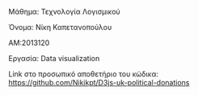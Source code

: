 Μάθημα: Τεχνολογία Λογισμικού

Όνομα: Νίκη Καπετανοπούλου

ΑΜ:2013120

Εργασία: Data visualization


Link στο προσωπικό αποθετήριο του κώδικα:
https://github.com/Nikikpt/D3js-uk-political-donations


